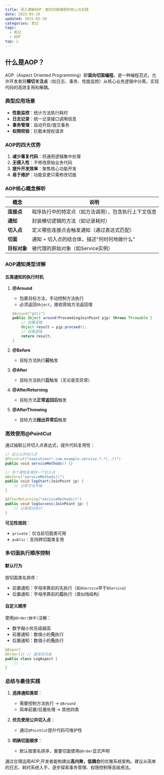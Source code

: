 ```yaml
---
title: 深入理解AOP：面向切面编程的核心与实践
date: 2025-05-20
updated: 2025-05-20
categories: 笔记
tags:
  - 笔记
  - AOP
top: 2
---
```


## 什么是AOP？  

AOP（Aspect Oriented Programming）即**面向切面编程**，是一种编程范式，允许开发者将**横切关注点**（如日志、事务、性能监控）从核心业务逻辑中分离，实现代码的高效复用和解耦。  


### 典型应用场景  
- **性能监控**：统计方法执行耗时  
- **日志记录**：统一记录接口调用信息  
- **事务管理**：自动开启/提交事务  
- **权限校验**：拦截未授权请求  


### AOP的四大优势  
1. **减少重复代码**：将通用逻辑集中处理  
2. **无侵入性**：不修改原始业务代码  
3. **提升开发效率**：聚焦核心功能开发  
4. **易于维护**：功能变更只需修改切面  


### AOP核心概念解析  

| **概念**       | **说明**                                                                 |  
|----------------|--------------------------------------------------------------------------|  
| **连接点**     | 程序执行中的特定点（如方法调用），包含执行上下文信息                     |  
| **通知**       | 封装横切逻辑的方法（如记录耗时）                                         |  
| **切入点**     | 定义哪些连接点会触发通知（通过表达式匹配）                               |  
| **切面**       | 通知 + 切入点的结合体，描述"何时何地做什么"                             |  
| **目标对象**   | 被代理的原始对象（如Service实例）                                        |  


### AOP通知类型详解  
#### 五类通知的执行时机  
1. **@Around**  
   - 包裹目标方法，手动控制方法执行  
   - 必须返回`Object`，接收原始方法返回值  
   ```java  
   @Around("pt()")  
   public Object around(ProceedingJoinPoint pjp) throws Throwable {  
       // 前置逻辑  
       Object result = pjp.proceed();  
       // 后置逻辑  
       return result;  
   }  
   ```  

2. **@Before**  
   - 目标方法执行**前**触发  

3. **@After**  
   - 目标方法执行**后**触发（无论是否异常）  

4. **@AfterReturning**  
   - 目标方法**正常返回后**触发  

5. **@AfterThrowing**  
   - 目标方法**抛出异常后**触发  


### 高效使用@PointCut  
通过抽取公共切入点表达式，提升代码复用性：  
```java  
// 定义公共切入点  
@Pointcut("execution(* com.example.service.*.*(..))")  
public void serviceMethods() {}  

// 多个通知复用同一个切入点  
@Before("serviceMethods()")  
public void logStart(JoinPoint jp) {  
    // 记录方法开始  
}  

@AfterReturning("serviceMethods()")  
public void logSuccess(JoinPoint jp) {  
    // 记录成功执行  
}  
```  
**可见性规则**：  
- `private`：仅当前切面类可用  
- `public`：支持跨切面类复用  


### 多切面执行顺序控制  
#### 默认行为  
按切面类名排序：  
- 前置通知：字母序靠前的先执行（如`AService`早于`BService`）  
- 后置通知：字母序靠前的**后**执行（类似栈结构）  

#### 自定义顺序  
使用`@Order(数字)`注解：  
- 数字越小优先级越高  
- 前置通知：数值小的**先**执行  
- 后置通知：数值小的**先**执行  
```java  
@Aspect  
@Order(1) // 最高优先级  
public class LogAspect {  
    // ...  
}  
```  


### 总结与最佳实践  
1. **选择通知类型**：  
   - 需要控制方法执行 → `@Around`  
   - 简单前置/后置处理 → 其他四类  

2. **优先使用公共切入点**：  
   - 通过`@PointCut`提升代码可维护性  

3. **明确切面顺序**：  
   - 默认按类名排序，重要切面使用`@Order`显式声明  

通过合理运用AOP,开发者能构建出**高内聚，低耦合**的优雅系统架构。建议从简单的日志、耗时系统入手，逐步探索事务管理、权限控制等高级用法。
